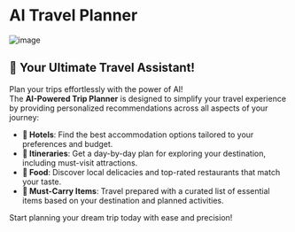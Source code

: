 # AI Travel Planner

![image](https://github.com/user-attachments/assets/6ef5e5d4-375a-409f-9423-6c175766a95f)

## 🌟 Your Ultimate Travel Assistant!  

Plan your trips effortlessly with the power of AI!  
The **AI-Powered Trip Planner** is designed to simplify your travel experience by providing personalized recommendations across all aspects of your journey:  

- **🏨 Hotels**: Find the best accommodation options tailored to your preferences and budget.  
- **📅 Itineraries**: Get a day-by-day plan for exploring your destination, including must-visit attractions.  
- **🍴 Food**: Discover local delicacies and top-rated restaurants that match your taste.  
- **🎒 Must-Carry Items**: Travel prepared with a curated list of essential items based on your destination and planned activities.  

Start planning your dream trip today with ease and precision!  

